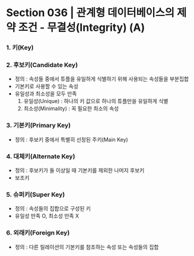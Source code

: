 # Section 036 | 관계형 데이터베이스의 제약 조건 - 무결성(Integrity) (A)

### 1. 키(Key)

### 2. 후보키(Candidate Key)
- 정의 : 속성들 중에서 튜플을 유일하게 식별하기 위해 사용되는 속성들을 부분집합
- 기본키로 사용할 수 있는 속성
- 유일성과 최소성을 모두 만족
    1. 유일성(Unique) : 하나의 키 값으로 하나의 튜플만을 유일하게 식별
    2. 최소성(Minimality) : 꼭 필요한 최소의 속성

### 3. 기본키(Primary Key)
- 정의 : 후보키 중에서 특별히 선정된 주키(Main Key)

### 4. 대체키(Alternate Key)
- 정의 : 후보키가 둘 이상일 때 기본키를 제외한 나머지 후보키
- 보조키

### 5. 슈퍼키(Super Key)
- 정의 : 속성들의 집합으로 구성된 키
- 유일성 만족 O, 최소성 만족 X

### 6. 외래키(Foreign Key)
- 정의 : 다른 릴레이션의 기본키를 참조하는 속성 또는 속성들의 집합